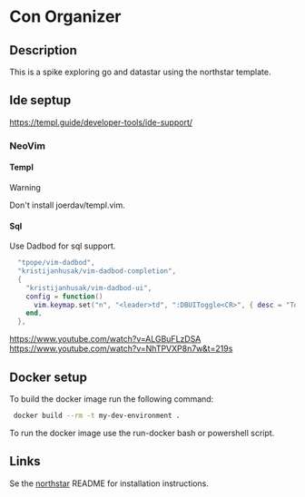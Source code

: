 # Con Organizer

## Description

This is a spike exploring go and datastar using the northstar template.

## Ide septup

https://templ.guide/developer-tools/ide-support/
### NeoVim
#### Templ
> [!WARNING]
> Don't install joerdav/templ.vim.

#### Sql
Use Dadbod for sql support.

```lua
  "tpope/vim-dadbod",
  "kristijanhusak/vim-dadbod-completion",
  {
    "kristijanhusak/vim-dadbod-ui",
    config = function()
      vim.keymap.set("n", "<leader>td", ":DBUIToggle<CR>", { desc = "Toggle dbod" })
    end,
  },
```
https://www.youtube.com/watch?v=ALGBuFLzDSA
https://www.youtube.com/watch?v=NhTPVXP8n7w&t=219s

## Docker setup

To build the docker image run the following command:

```bash
 docker build --rm -t my-dev-environment .
```

To run the docker image use the run-docker bash or powershell script.

## Links

Se the [northstar](https://github.com/zangster300/northstar) README for installation instructions.
